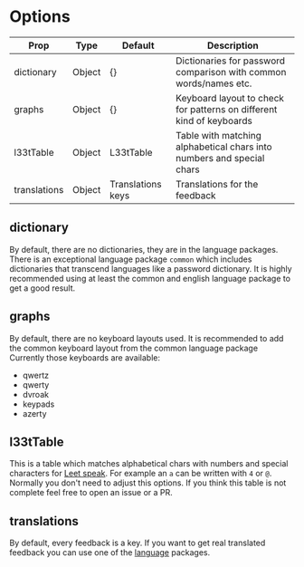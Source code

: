 # Options

| Prop         | Type   | Default           | Description                                                           |
| ------------ | ------ | ----------------- | --------------------------------------------------------------------- |
| dictionary   | Object | {}                | Dictionaries for password comparison with common words/names etc.     |
| graphs       | Object | {}                | Keyboard layout to check for patterns on different kind of keyboards  |
| l33tTable    | Object | L33tTable         | Table with matching alphabetical chars into numbers and special chars |
| translations | Object | Translations keys | Translations for the feedback                                         |

## dictionary
By default, there are no dictionaries, they are in the language packages.
There is an exceptional language package `common` which includes dictionaries that transcend languages like a password dictionary.
It is highly recommended using at least the common and english language package to get a good result.

## graphs
By default, there are no keyboard layouts used. It is recommended to add the common keyboard layout from the common language package
Currently those keyboards are available:
- qwertz
- qwerty
- dvroak
- keypads
- azerty

## l33tTable
This is a table which matches alphabetical chars with numbers and special characters for [Leet speak](https://en.wikipedia.org/wiki/Leet).
For example an `a` can be written with `4` or `@`.
Normally you don't need to adjust this options. If you think this table is not complete feel free to open an issue or a PR.

## translations
By default, every feedback is a key. If you want to get real translated feedback you can use one of the [language](/languages) packages.
